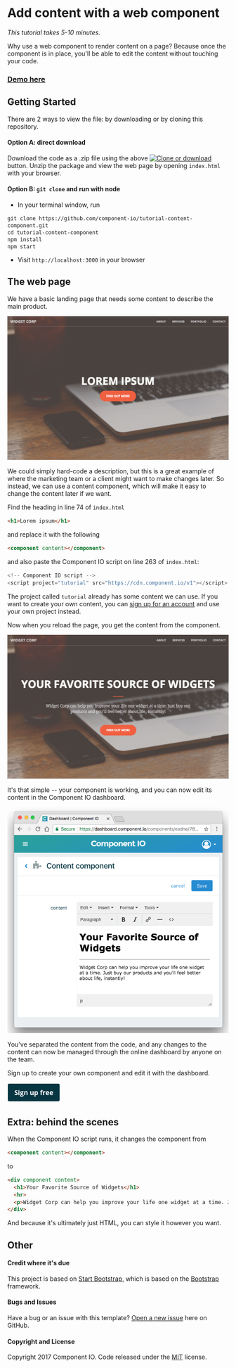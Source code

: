 # Add content with a web component

*This tutorial takes 5-10 minutes.*

Why use a web component to render content on a page? Because once the component is in place, you'll be able to edit the content without touching your code.

### [Demo here](http://component-io-tutorials.s3-website-us-east-1.amazonaws.com/tutorial-content-component/dist/)

## Getting Started

There are 2 ways to view the file: by downloading or by cloning this repository.

#### Option A: direct download

Download the code as a .zip file using the above [![Clone or download](https://res.cloudinary.com/component/image/upload/v1484267460/clone_or_download.png)](#) button. Unzip the package and view the web page by opening `index.html` with your browser.

#### Option B: `git clone` and run with node

* In your terminal window, run
```
git clone https://github.com/component-io/tutorial-content-component.git
cd tutorial-content-component
npm install
npm start
```
* Visit `http://localhost:3000` in your browser

## The web page

We have a basic landing page that needs some content to describe the main product.

[![The web page before](dist/img/tutorial-1.png)](http://component-io-tutorials.s3-website-us-east-1.amazonaws.com/tutorial-content-component/dist/)

We could simply hard-code a description, but this is a great example of where the marketing team or a client might want to make changes later. So instead, we can use a content component, which will make it easy to change the content later if we want.

Find the heading in line 74 of `index.html`

```html
<h1>Lorem ipsum</h1>
```
and replace it with the following
```html
<component content></component>
```

and also paste the Component IO script on line 263 of `index.html`:

```js
<!-- Component IO script -->
<script project="tutorial" src="https://cdn.component.io/v1"></script>
```

The project called `tutorial` already has some content we can use. If you want to create your own content, you can [sign up for an account](https://component.io/auth) and use your own project instead.

Now when you reload the page, you get the content from the component.

[![The web page after](dist/img/tutorial-2.png)](http://component-io-tutorials.s3-website-us-east-1.amazonaws.com/tutorial-content-component/dist/)

It's that simple -- your component is working, and you can now edit its content in the Component IO dashboard.

[![Component IO dashboard](dist/img/tutorial-3.png)](https://component.io/)

You've separated the content from the code, and any changes to the content can now be managed through the online dashboard by anyone on the team.

Sign up to create your own component and edit it with the dashboard.

[![Sign up](dist/img/sign-up.png)](https://component.io/auth)

## Extra: behind the scenes

When the Component IO script runs, it changes the component from

```html
<component content></component>
```
to
```html
<div component content>
  <h1>Your Favorite Source of Widgets</h1>
  <hr>
  <p>Widget Corp can help you improve your life one widget at a time. Just buy our products and you'll feel better about life, instantly!</p>
</div>
```
And because it's ultimately just HTML, you can style it however you want.

## Other

#### Credit where it's due

This project is based on [Start Bootstrap](https://startbootstrap.com/template-overviews/creative/), which is based on the [Bootstrap](http://getbootstrap.com/) framework.

#### Bugs and Issues

Have a bug or an issue with this template? [Open a new issue](https://github.com/component-io/tutorial-content-component/issues) here on GitHub.

#### Copyright and License

Copyright 2017 Component IO. Code released under the [MIT](/LICENSE) license.

